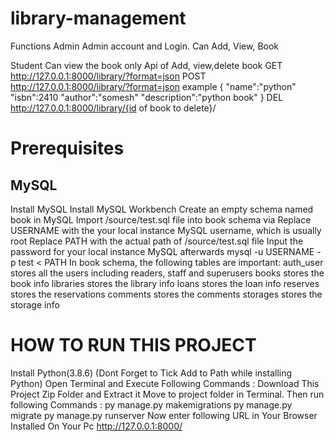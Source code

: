 # library-management


Functions
Admin
  Admin account and Login.
  Can Add, View, Book
  
Student
  Can view the book only 
Api of Add, view,delete book
GET http://127.0.0.1:8000/library/?format=json
POST http://127.0.0.1:8000/library/?format=json
example
{
"name":"python"
"isbn":2410
"author":"somesh"
"description":"python book"
}
DEL http://127.0.0.1:8000/library/{id of book to delete}/
# Prerequisites
## MySQL
Install MySQL
Install MySQL Workbench
Create an empty schema named book in MySQL
Import /source/test.sql file into book schema via
Replace USERNAME with the your local instance MySQL username, which is usually root
Replace PATH with the actual path of /source/test.sql file
Input the password for your local instance MySQL afterwards
mysql -u USERNAME -p test < PATH
In book schema, the following tables are important:
auth_user stores all the users including readers, staff and superusers
books stores the book info
libraries stores the library info
loans stores the loan info
reserves stores the reservations
comments stores the comments
storages stores the storage info
	
# HOW TO RUN THIS PROJECT
Install Python(3.8.6) (Dont Forget to Tick Add to Path while installing Python)
Open Terminal and Execute Following Commands :
Download This Project Zip Folder and Extract it
Move to project folder in Terminal. Then run following Commands :
py manage.py makemigrations
py manage.py migrate
py manage.py runserver
Now enter following URL in Your Browser Installed On Your Pc
http://127.0.0.1:8000/
	

  
  


